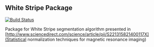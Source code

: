 ## White Stripe Package
[![Build Status](https://travis-ci.org/muschellij2/WhiteStripe.svg?branch=master)](https://travis-ci.org/muschellij2/WhiteStripe)

Package for White Stripe segmentation algorithm presented in
[http://www.sciencedirect.com/science/article/pii/S221315821400117X](Statistical normalization techniques for magnetic resonance imaging)